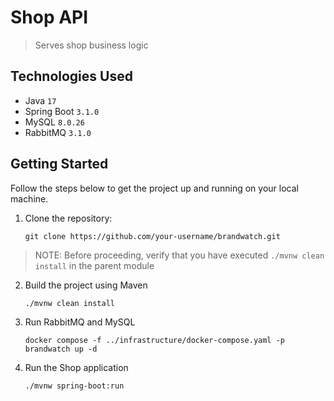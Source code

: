 # Shop API

> Serves shop business logic

## Technologies Used

- Java `17`
- Spring Boot `3.1.0`
- MySQL `8.0.26`
- RabbitMQ `3.1.0`

## Getting Started

Follow the steps below to get the project up and running on your local machine.

1. Clone the repository:

   ```shell
   git clone https://github.com/your-username/brandwatch.git

> NOTE: Before proceeding, verify that you have executed `./mvnw clean install` in the parent module

2. Build the project using Maven

   ```shell 
   ./mvnw clean install

3. Run RabbitMQ and MySQL

    ```shell 
    docker compose -f ../infrastructure/docker-compose.yaml -p brandwatch up -d
   
4. Run the Shop application

    ```shell 
   ./mvnw spring-boot:run
